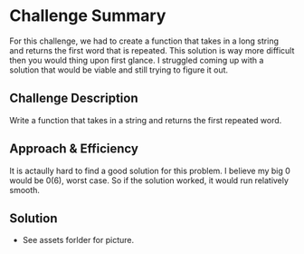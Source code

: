 # Challenge Summary
For this challenge, we had to create a function that takes in a long string and returns the first word that is repeated.  This solution is way more difficult then you would thing upon first glance.  I struggled coming up with a solution that would be viable and still trying to figure it out.  

## Challenge Description
Write a function that takes in a string and returns the first repeated word.  

## Approach & Efficiency
It is actaully hard to find a good solution for this problem.  I believe my big 0 would be 0(6), worst case.  So if the solution worked, it would run relatively smooth.  

## Solution
-  See assets forlder for picture.